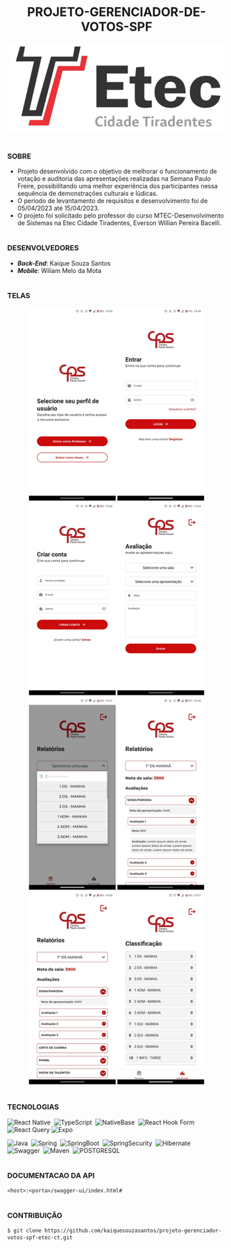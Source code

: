 <h1 align=center>PROJETO-GERENCIADOR-DE-VOTOS-SPF</h1>

<p align="center">
  <img src="etec.png" width="500">
</p>

#
### SOBRE

- Projeto desenvolvido com o objetivo de melhorar o funcionamento de votação e auditoria das apresentações realizadas na Semana Paulo Freire, possibilitando uma melhor experiência dos participantes nessa sequência de demonstrações culturais e lúdicas.
- O período de levantamento de requisitos e desenvolvimento foi de 05/04/2023 até 15/04/2023.
- O projeto foi solicitado pelo professor do curso MTEC-Desenvolvimento de Sistemas na Etec Cidade Tiradentes, Everson Willian Pereira Bacelli.

#
### DESENVOLVEDORES

- <b>*Back-End*</b>: Kaique Souza Santos
- <b>*Mobile*</b>: Wiliam Melo da Mota

#
### TELAS

<p align="center">
  <img src="shared/telas/tela_inicial.png" width="200">
  <img src="shared/telas/tela_login.png" width="200">
  <img src="shared/telas/tela_registro_professor.png" width="200">
  <img src="shared/telas/tela_avaliacao.png" width="200">
  <img src="shared/telas/tela_relatorio_01.png" width="200">
  <img src="shared/telas/tela_relatorio_02.png" width="200">
  <img src="shared/telas/tela_relatorio_03.png" width="200">
  <img src="shared/telas/tela_classificacao.png" width="200">
</p>

#
### TECNOLOGIAS

![React Native](https://img.shields.io/badge/react_native-0D1117?style=for-the-badge&logo=react&labelColor=0D1117&textColor=0D1117)&nbsp;
![TypeScript](https://img.shields.io/badge/TypeScript-0D1117?style=for-the-badge&logo=typescript&labelColor=0D1117&textColor=0D1117)&nbsp;
![NativeBase](https://img.shields.io/badge/NativeBase-0D1117?style=for-the-badge&logo=nativebase&labelColor=0D1117&textColor=0D1117)&nbsp;
![React Hook Form](https://img.shields.io/badge/React%20Hook%20Form-0D1117?style=for-the-badge&logo=reacthookform&logoColor=EC5990)
![React Query](https://img.shields.io/badge/-React%20Query-0D1117?style=for-the-badge&logo=react%20query&logoColor=white)
![Expo](https://img.shields.io/badge/expo-0D1117?style=for-the-badge&logo=expo&logoColor=#D04A37)

![Java](https://img.shields.io/badge/Java-0D1117?style=for-the-badge&logo=openjdk&logoColor=white&labelColor=0D1117)&nbsp;
![Spring](https://img.shields.io/badge/Spring-0D1117?style=for-the-badge&logo=spring&logoColor=107C10&labelColor=0D1117)&nbsp;
![SpringBoot](https://img.shields.io/badge/Spring_Boot-0D1117?style=for-the-badge&logo=springboot&logoColor=239120&labelColor=0D1117)&nbsp;
![SpringSecurity](https://img.shields.io/badge/Spring_Security-0D1117?style=for-the-badge&logo=Spring-Security&logoColor=239120&labelColor=0D1117)&nbsp;
![Hibernate](https://img.shields.io/badge/Hibernate-0D1117?style=for-the-badge&logo=Hibernate&logoColor=239120&labelColor=0D1117)&nbsp;
![Swagger](https://img.shields.io/badge/Swagger-0D1117?style=for-the-badge&logo=Swagger&logoColor=85EA2D&labelColor=0D1117)&nbsp;
![Maven](https://img.shields.io/badge/apache_maven-0D1117?style=for-the-badge&logo=apachemaven&logoColor=E34F26&labelColor=0D1117)&nbsp;
![POSTGRESQL](https://img.shields.io/badge/PostgreSQL-0D1117?style=for-the-badge&logo=postgresql&labelColor=0D1117)&nbsp;

#
### DOCUMENTACAO DA API

```
<host>:<porta>/swagger-ui/index.html#
```

#
### CONTRIBUIÇÃO

```
$ git clone https://github.com/kaiquesouzasantos/projeto-gerenciador-votos-spf-etec-ct.git
```
